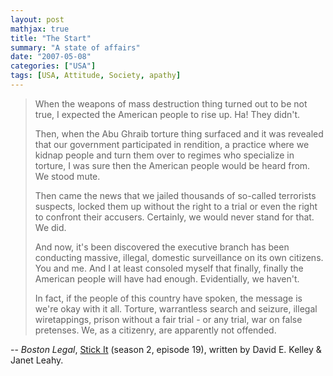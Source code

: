 ```yaml
---
layout: post
mathjax: true
title: "The Start"
summary: "A state of affairs"
date: "2007-05-08"
categories: ["USA"]
tags: [USA, Attitude, Society, apathy]
---
```


>When the weapons of mass destruction thing turned out to be not true, I expected the American people to rise up. Ha! They didn't.
>
>Then, when the Abu Ghraib torture thing surfaced and it was revealed that our government participated in rendition, a practice where we kidnap people and turn them over to regimes who specialize in torture, I was sure then the American people would be heard from. We stood mute.
>
>Then came the news that we jailed thousands of so-called terrorists suspects, locked them up without the right to a trial or even the right to confront their accusers. Certainly, we would never stand for that. We did.
>
>And now, it's been discovered the executive branch has been conducting massive, illegal, domestic surveillance on its own citizens. You and me. And I at least consoled myself that finally, finally the American people will have had enough. Evidentially, we haven't.
>
>In fact, if the people of this country have spoken, the message is we're okay with it all. Torture, warrantless search and seizure, illegal wiretappings, prison without a fair trial - or any trial, war on false pretenses. We, as a citizenry, are apparently not offended.

-- *Boston Legal*, [Stick It](http://boston-legal.org) (season 2, episode 19), written by David E. Kelley & Janet Leahy.